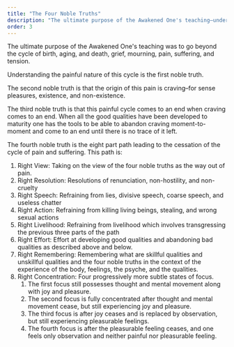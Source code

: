 ```yaml
---
title: "The Four Noble Truths"
description: "The ultimate purpose of the Awakened One's teaching—understanding and transcending the cycle of suffering"
order: 3
---
```


The ultimate purpose of the Awakened One's teaching was to go beyond the cycle of birth, aging, and death, grief, mourning, pain, suffering, and tension.

Understanding the painful nature of this cycle is the first noble truth.

The second noble truth is that the origin of this pain is craving–for sense pleasures, existence, and non-existence.

The third noble truth is that this painful cycle comes to an end when craving comes to an end. When all the good qualities have been developed to maturity one has the tools to be able to abandon craving moment-to-moment and come to an end until there is no trace of it left.

The fourth noble truth is the eight part path leading to the cessation of the cycle of pain and suffering. This path is:
1. Right View: Taking on the view of the four noble truths as the way out of pain.
2. Right Resolution: Resolutions of renunciation, non-hostility, and non-cruelty
3. Right Speech: Refraining from lies, divisive speech, coarse speech, and useless chatter
4. Right Action: Refraining from killing living beings, stealing, and wrong sexual actions
5. Right Livelihood: Refraining from livelihood which involves transgressing the previous three parts of the path
6. Right Effort: Effort at developing good qualities and abandoning bad qualities as described above and below.
7. Right Remembering: Remembering what are skillful qualities and unskillful qualities and the four noble truths in the context of the experience of the body, feelings, the psyche, and the qualities.
8. Right Concentration: Four progressively more subtle states of focus.
    1. The first focus still possesses thought and mental movement along with joy and pleasure.
    2. The second focus is fully concentrated after thought and mental movement cease, but still experiencing joy and pleasure.
    3. The third focus is after joy ceases and is replaced by observation, but still experiencing pleasurable feelings.
    4. The fourth focus is after the pleasurable feeling ceases, and one feels only observation and neither painful nor pleasurable feeling.
